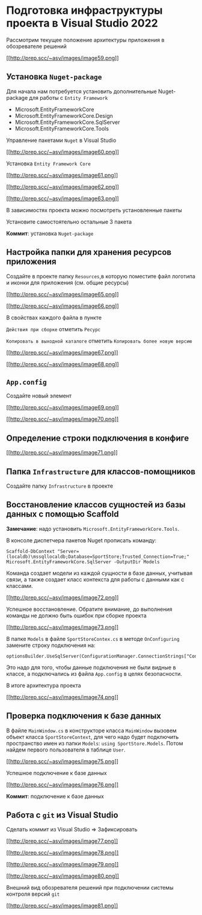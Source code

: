 # Подготовка инфраструктуры проекта в Visual Studio 2022

Рассмотрим текущее положение архитектуры приложения в обозревателе решений

[[http://prep.scc/~asv/images/image59.png]]



## Установка ```Nuget-package```

Для начала нам потребуется установить дополнительные Nuget-package для работы с ```Entity Framework```

- Microsoft.EntityFrameworkCore
- Microsoft.EntityFrameworkCore.Design
- Microsoft.EntityFrameworkCore.SqlServer
- Microsoft.EntityFrameworkCore.Tools

Управление пакетами ```Nuget``` в Visual Studio

[[http://prep.scc/~asv/images/image60.png]]



Установка ```Entity Framework Core```

[[http://prep.scc/~asv/images/image61.png]]


[[http://prep.scc/~asv/images/image62.png]]


[[http://prep.scc/~asv/images/image63.png]]



В зависимостях проекта можно посмотреть установленные пакеты

Установите самостоятельно остальные 3 пакета

**Коммит**: установка ```Nuget-package```

## Настройка папки для хранения ресурсов приложения

Создайте в проекте папку ```Resources```,в которую поместите файл логотипа и иконки для приложения (см. общие ресурсы)

[[http://prep.scc/~asv/images/image65.png]]


[[http://prep.scc/~asv/images/image66.png]]


В свойствах каждого файла в пункте 

```Действия при сборке``` отметить ```Ресурс```

```Копировать в выходной каталоге``` отметить ```Копировать более новую версию```


[[http://prep.scc/~asv/images/image67.png]]


[[http://prep.scc/~asv/images/image68.png]]


## ```App.config```

Создайте новый элемент

[[http://prep.scc/~asv/images/image69.png]]


[[http://prep.scc/~asv/images/image70.png]]


## Определение строки подключения в конфиге

[[http://prep.scc/~asv/images/image71.png]]




## Папка ```Infrastructure``` для классов-помощников

Создайте папку ```Infrastructure``` в проекте

## Восстановление классов сущностей из базы данных с помощью Scaffold

**Замечание**: надо установить ```Microsoft.EntityFrameworkCore.Tools```.

В консоле диспетчера пакетов Nuget прописать команду:

```Scaffold-DbContext "Server=(localdb)\mssqllocaldb;Database=SportStore;Trusted_Connection=True;" Microsoft.EntityFrameworkCore.SqlServer -OutputDir Models```

Команда создает модели из каждой сущности в базе данных, учитывая связи, а также создает класс контекста для работы с данными как с классами.

[[http://prep.scc/~asv/images/image72.png]]


Успешное восстановление. Обратите внимание, до выполнения команды не должно быть ошибок при сборке проекта

[[http://prep.scc/~asv/images/image73.png]]


В папке ```Models``` в файле ```SportStoreContex.cs``` в методе ```OnConfiguring``` замените строку подключения на:

```Csharp
optionsBuilder.UseSqlServer(ConfigurationManager.ConnectionStrings["ConnectionLocalDb"].ToString());
```
Это надо для того, чтобы данные подключения не были видные в классе, а подключались из файла ```App.config``` в целях безопасности.

В итоге архитектура проекта

[[http://prep.scc/~asv/images/image74.png]]


## Проверка подключения к базе данных

В файле ```MainWindow.cs``` в конструкторе класса ```MainWindow``` вызовем объект класса ```SportStoreContext```, для чего надо будет подключить пространство имен из папки ```Models```:  ```using SportStore.Models```. Потом найдем первого пользователя в таблице ```User```.

[[http://prep.scc/~asv/images/image75.png]]


Успешное подключение к базе данных

[[http://prep.scc/~asv/images/image76.png]]


**Коммит**: подключение к базе данных

## Работа c ```git``` из Visual Studio

Сделать коммит из Visual Studio => Зафиксировать

[[http://prep.scc/~asv/images/image77.png]]

[[http://prep.scc/~asv/images/image78.png]]

[[http://prep.scc/~asv/images/image79.png]]

[[http://prep.scc/~asv/images/image80.png]]


Внешний вид обозревателя решений при подключении системы контроля версий ```git```

[[http://prep.scc/~asv/images/image81.png]]



